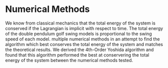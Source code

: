 # Numerical Methods

We know from classical mechanics that the total energy of the system is conserved if the Lagrangian is implicit with respect to time.  The total energy of the double pendulum golf swing models is proportional to the swing speed of each model.
multiple numerical methods in an attempt to find the algorithm which best conserves the total energy of the system and matches the theoretical results.  We derived the 4th-Order Yoshida algorithm and found that this algorithm performed the best
at conservering the total energy of the system between the numerical methods tested.
